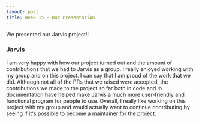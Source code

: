 ```yaml
---
layout: post
title: Week 15 - Our Presentation
---
```

We presented our Jarvis project!!

### Jarvis

I am very happy with how our project turned out and the amount of contributions that we had to Jarvis as a group. I really enjoyed
working with my group and on this project. I can say that I am proud of the work that we did. Although not all of the PRs
that we raised were accepted, the contributions we made to the project so far both in code and in documentation have helped make Jarvis
a much more user-friendly and functional program for people to use. Overall, I really like working on this project with my group and would actually
want to continue contributing by seeing if it's possible to become a maintainer for the project. 
